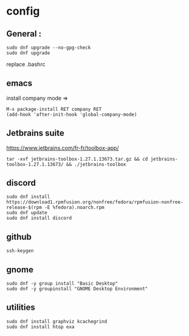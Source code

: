# config

## General :
```
sudo dnf upgrade --no-gpg-check
sudo dnf upgrade
```

replace .bashrc

## emacs
install company mode => 
```
M-x package-install RET company RET
(add-hook 'after-init-hook 'global-company-mode)
```

## Jetbrains suite
https://www.jetbrains.com/fr-fr/toolbox-app/
```
tar -xvf jetbrains-toolbox-1.27.1.13673.tar.gz && cd jetbrains-toolbox-1.27.1.13673/ && ./jetbrains-toolbox
```

## discord
```
sudo dnf install https://download1.rpmfusion.org/nonfree/fedora/rpmfusion-nonfree-release-$(rpm -E %fedora).noarch.rpm
sudo dnf update
sudo dnf install discord
```

## github
```
ssh-keygen
```

## gnome
```
sudo dnf -y group install "Basic Desktop"
sudo dnf -y groupinstall "GNOME Desktop Environment"
```

## utilities
```
sudo dnf install graphviz kcachegrind
sudo dnf install htop exa
```

